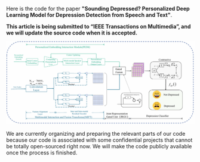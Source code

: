 
Here is the code for the paper **"Sounding Depressed? Personalized Deep Learning Model for Depression Detection from Speech and Text"**.

**This article is being submitted to “IEEE Transactions on Multimedia”, and we will update the source code when it is accepted.**

<img src='.\Fig\flow.png'>

We are currently organizing and preparing the relevant parts of our code because our code is associated with some confidential projects that cannot be totally open-sourced right now. We will make the code publicly available once the process is finished. 
